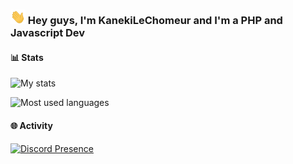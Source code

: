 ### <img src="https://github.com/ABSphreak/ABSphreak/blob/master/gifs/Hi.gif" width="24px"> Hey guys, I'm KanekiLeChomeur and I'm a PHP and Javascript Dev
#### 📊 Stats

![My stats](https://github-readme-stats.vercel.app/api?username=KanekiLeChomeur&show_icons=true&count_private=true&hide_title=true)

![Most used languages](https://github-readme-stats.vercel.app/api/top-langs/?username=KanekiLeChomeur&layout=compact)

#### 🌐 Activity

[![Discord Presence](https://lanyard.cnrad.dev/api/568874566869581835)](https://discord.com/users/568874566869581835)


<!--
**KanekiLeChomeur/KanekiLeChomeur** is a ✨ _special_ ✨ repository because its `README.md` (this file) appears on your GitHub profile.

Here are some ideas to get you started:

- 🔭 I’m currently working on ...
- 🌱 I’m currently learning ...
- 👯 I’m looking to collaborate on ...
- 🤔 I’m looking for help with ...
- 💬 Ask me about ...
- 📫 How to reach me: ...
- 😄 Pronouns: ...
- ⚡ Fun fact: ...
-->
